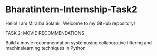 # Bharatintern-Internship-Task2

Hello! I am Miralba Solanki. Welcome to my GitHub repository!

TASK 2: MOVIE RECOMMENDATIONS

Build a movie recommendation systemusing collaborative filtering and machinelearning techniques in Python
